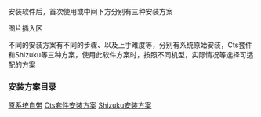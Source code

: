 安装软件后，首次使用或中间下方分别有三种安装方案

图片插入区

不同的安装方案有不同的步骤、以及上手难度等，分别有系统原始安装，Cts套件和Shizuku等三种方案，使用此软件方案时，按照不同机型，实际情况等选择可适配的方案

### 安装方案目录

[原系统自带](cha2.md)
[Cts套件安装方案](cha3.md)
[Shizuku安装方案](cha.md)